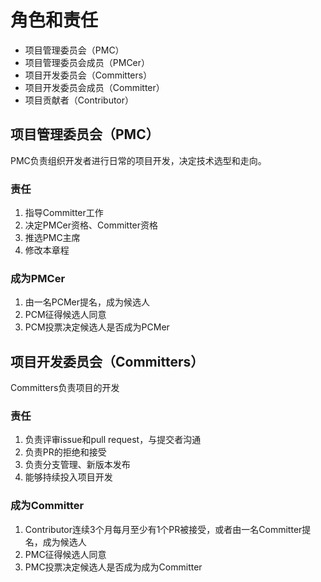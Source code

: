 # 角色和责任

* 项目管理委员会（PMC）
* 项目管理委员会成员（PMCer）
* 项目开发委员会（Committers）
* 项目开发委员会成员（Committer）
* 项目贡献者（Contributor）

## 项目管理委员会（PMC）
PMC负责组织开发者进行日常的项目开发，决定技术选型和走向。

### 责任
1. 指导Committer工作
1. 决定PMCer资格、Committer资格
1. 推选PMC主席
1. 修改本章程

### 成为PMCer
1. 由一名PCMer提名，成为候选人
1. PCM征得候选人同意
1. PCM投票决定候选人是否成为PCMer

## 项目开发委员会（Committers）
Committers负责项目的开发

### 责任
1. 负责评审issue和pull request，与提交者沟通
1. 负责PR的拒绝和接受
1. 负责分支管理、新版本发布
1. 能够持续投入项目开发

### 成为Committer
1. Contributor连续3个月每月至少有1个PR被接受，或者由一名Committer提名，成为候选人
1. PMC征得候选人同意
1. PMC投票决定候选人是否成为成为Committer
